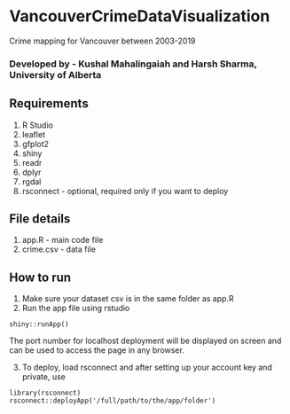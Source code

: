 # VancouverCrimeDataVisualization
Crime mapping for Vancouver between 2003-2019
### Developed by - Kushal Mahalingaiah and Harsh Sharma, University of Alberta

## Requirements

1) R Studio
2) leaflet
3) gfplot2
4) shiny
5) readr
6) dplyr
7) rgdal
8) rsconnect - optional, required only if you want to deploy

## File details

1) app.R - main code file
2) crime.csv - data file

## How to run

1) Make sure your dataset csv is in the same folder as app.R
2) Run the app file using rstudio
```
shiny::runApp()
```
The port number for localhost deployment will be displayed on screen and can be used to access the page in any browser.

3) To deploy, load rsconnect and after setting up your account key and private, use

```
library(rsconnect)
rsconnect::deployApp('/full/path/to/the/app/folder') 
```
